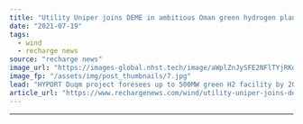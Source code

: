 ```yaml
---
title: "Utility Uniper joins DEME in ambitious Oman green hydrogen plan"
date: "2021-07-19"
tags: 
  - wind
  - recharge news
source: "recharge news"
image_url: "https://images-global.nhst.tech/image/aWplZnJySFE2NFlTYjRKd3FMM05rWkNBUFJybW1YR3hrL1dWWmxIT0FnTT0=/nhst/binary/bf9a8ade04516b57bb75060452b47317"
image_fp: "/assets/img/post_thumbnails/7.jpg"
lead: "HYPORT Duqm project foresees up to 500MW green H2 facility by 2026, with German utility slated to negotiate offtake agreements"
article_url: "https://www.rechargenews.com/wind/utility-uniper-joins-deme-in-ambitious-oman-green-hydrogen-plan/2-1-1041767"
---
```


---
